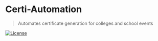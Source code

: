 # Certi-Automation
> Automates certificate generation for colleges and school events

[![License](http://img.shields.io/:license-mit-blue.svg?style=flat-square)](http://badges.mit-license.org)
